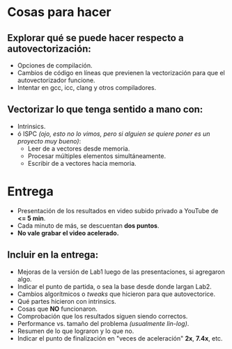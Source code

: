 # Cosas para hacer

## Explorar qué se puede hacer respecto a autovectorización:
- Opciones de compilación.
- Cambios de código en líneas que previenen la vectorización para que el autovectorizador funcione.
- Intentar en gcc, icc, clang y otros compiladores.

## Vectorizar lo que tenga sentido a mano con:
- Intrinsics.
- ó ISPC *(ojo, esto no lo vimos, pero si alguien se quiere poner es un proyecto muy bueno)*:
    - Leer de a vectores desde memoria.
    - Procesar múltiples elementos simultáneamente.
    - Escribir de a vectores hacia memoria.

# Entrega

- Presentación de los resultados en video subido privado a YouTube de **<= 5 min**.
- Cada minuto de más, se descuentan **dos puntos**.
- **No vale grabar el video acelerado.**

## Incluir en la entrega:
- Mejoras de la versión de Lab1 luego de las presentaciones, si agregaron algo.
- Indicar el punto de partida, o sea la base desde donde largan Lab2.
- Cambios algorítmicos o *tweaks* que hicieron para que autovectorice.
- Qué partes hicieron con intrinsics.
- Cosas que **NO** funcionaron.
- Comprobación que los resultados siguen siendo correctos.
- Performance vs. tamaño del problema *(usualmente lin-log)*.
- Resumen de lo que lograron y lo que no.
- Indicar el punto de finalización en "veces de aceleración" **2x**, **7.4x**, etc.
